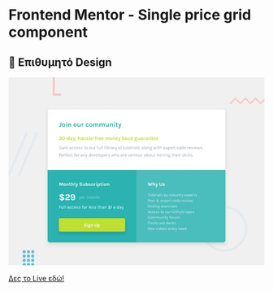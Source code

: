 # Frontend Mentor - Single price grid component

## 🎨 Επιθυμητό Design

![Design preview for the Single price grid component coding challenge](./design/desktop-preview.jpg)

[Δες το Live εδώ!](https://gakrita.github.io/Frontend-Mentor--Single-price-grid-component/)
